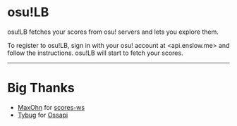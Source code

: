 # osu!LB
osu!LB fetches your scores from osu! servers and lets you explore them.

To register to osu!LB, sign in with your osu! account at <api.enslow.me> and follow the instructions.
osu!LB will start to fetch your scores.

***

# Big Thanks
- [MaxOhn](https://github.com/MaxOhn) for [scores-ws](https://github.com/MaxOhn/scores-ws)
- [Tybug](https://github.com/tybug) for [Ossapi](https://github.com/tybug/ossapi)
